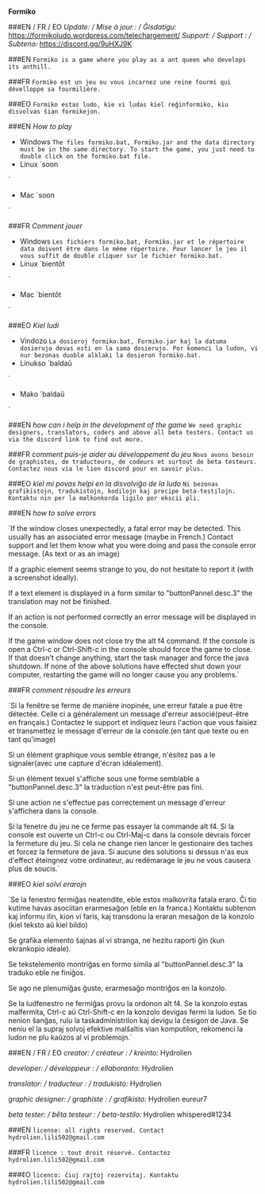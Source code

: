 **Formiko**

###EN / FR / EO
*Update: / Mise à jour : / Ĝisdatigu:* https://formikoludo.wordpress.com/telechargement/
*Support: / Support : / Subteno:* https://discord.gg/9uHXJ9K

###EN
`Formiko is a game where you play as a ant queen who develops its anthill.`

###FR
`Formiko est un jeu ou vous incarnez une reine fourmi qui dévelloppe sa fourmilière.`

###EO
`Formiko estas ludo, kie vi ludas kiel reĝinformiko, kiu disvolvas ŝian formikejon.`

###EN
*How to play*

+ Windows
`The files formiko.bat, Formiko.jar and the data directory must be in the same directory.
To start the game, you just need to double click on the formiko.bat file.
`
+ Linux
`soon

`
+ Mac
`soon

`

###FR
*Comment jouer*

+ Windows
`Les fichiers formiko.bat, Formiko.jar et le répertoire data doivent être dans le même répertoire.
Pour lancer le jeu il vous suffit de double cliquer sur le fichier formiko.bat.
`
+ Linux
`bientôt

`
+ Mac
`bientôt

`

###EO
*Kiel ludi*

+ Vindozo
`La dosieroj formiko.bat, Formiko.jar kaj la datuma dosierujo devas esti en la sama dosierujo.
Por komenci la ludon, vi nur bezonas duoble alklaki la dosieron formiko.bat.
`
+ Linukso
`baldaŭ

`
+ Mako
`baldaŭ

`


###EN
*how can i help in the development of the game*
`We need graphic designers, translators, coders and above all beta testers. Contact us via the discord link to find out more.`

###FR
*comment puis-je aider au développement du jeu*
`Nous avons besoin de graphistes, de traducteurs, de codeurs et surtout de beta testeurs. Contactez nous via le lien discord pour en savoir plus.`

###EO
*kiel mi povas helpi en la disvolviĝo de la ludo*
`Ni bezonas grafikistojn, tradukistojn, kodilojn kaj precipe beta-testilojn. Kontaktu nin per la malkonkorda ligilo por ekscii pli.`

###EN
*how to solve errors*

`If the window closes unexpectedly, a fatal error may be detected. This usually has an associated error message (maybe in French.)
Contact support and let them know what you were doing and pass the console error message. (As text or as an image)

If a graphic element seems strange to you, do not hesitate to report it (with a screenshot ideally).

If a text element is displayed in a form similar to "buttonPannel.desc.3" the translation may not be finished.

If an action is not performed correctly an error message will be displayed in the console.

If the game window does not close try the alt f4 command.
If the console is open a Ctrl-c or Ctrl-Shift-c in the console should force the game to close.
If that doesn't change anything, start the task manager and force the java shutdown.
If none of the above solutions have effected shut down your computer, restarting the game will no longer cause you any problems.`

###FR
*comment résoudre les erreurs*

`Si la fenêtre se ferme de manière inopinée, une erreur fatale a pue être détectée. Celle ci a généralement un message d'erreur associé(peut-être en français.)
Contactez le support et indiquez leurs l'action que vous faisiez et transmettez le message d'erreur de la console.(en tant que texte ou en tant qu'image)

Si un élément graphique vous semble étrange, n'ésitez pas a le signaler(avec une capture d'écran idéalement).

Si un élément texuel s'affiche sous une forme semblable a "buttonPannel.desc.3" la traduction n'est peut-être pas fini.

Si une action ne s'effectue pas correctement un message d'erreur s'affichera dans la console.

Si la fenetre du jeu ne ce ferme pas essayer la commande alt f4.
Si la console est ouverte un Ctrl-c ou Ctrl-Maj-c dans la console devrais forcer la fermeture du jeu.
Si cela ne change rien lancer le gestionaire des taches et forcez la fermeture de java.
Si aucune des solutions si dessus n'as eux d'effect éteingnez votre ordinateur, au redémarage le jeu ne vous causera plus de soucis.`

###EO
*kiel solvi erarojn*

`Se la fenestro fermiĝas neatendite, eble estos malkovrita fatala eraro. Ĉi tio kutime havas asociitan erarmesaĝon (eble en la franca.)
Kontaktu subtenon kaj informu ilin, kion vi faris, kaj transdonu la eraran mesaĝon de la konzolo (kiel teksto aŭ kiel bildo)

Se grafika elemento ŝajnas al vi stranga, ne hezitu raporti ĝin (kun ekrankopio ideale).

Se tekstelemento montriĝas en formo simila al "buttonPannel.desc.3" la traduko eble ne finiĝos.

Se ago ne plenumiĝas ĝuste, erarmesaĝo montriĝos en la konzolo.

Se la ludfenestro ne fermiĝas provu la ordonon alt f4.
Se la konzolo estas malfermita, Ctrl-c aŭ Ctrl-Shift-c en la konzolo devigas fermi la ludon.
Se tio nenion ŝanĝas, rulu la taskadministrilon kaj devigu la ĉesigon de Java.
Se neniu el la supraj solvoj efektive malŝaltis vian komputilon, rekomenci la ludon ne plu kaŭzos al vi problemojn.`


###EN / FR / EO
*creator: / créateur : / kreinto:*
Hydrolien

*developer: / développeur : / ellaboranto:*
Hydrolien

*translator: / traducteur : / tradukisto:*
Hydrolien

*graphic designer: / graphiste : / grafikisto:*
Hydrolien
eureur7

*beta tester: / bêta testeur : / beta-testilo:*
Hydrolien
whispered#1234

###EN
`license: all rights reserved. Contact hydrolien.lili502@gmail.com`

###FR
`licence : tout droit réservé. Contactez hydrolien.lili502@gmail.com`

###¢O
`licenco: ĉiuj rajtoj rezervitaj. Kontaktu hydrolien.lili502@gmail.com`
